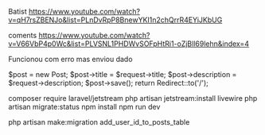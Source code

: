 
Batist
https://www.youtube.com/watch?v=qH7rsZBENJo&list=PLnDvRpP8BnewYKI1n2chQrrR4EYiJKbUG

coments 
https://www.youtube.com/watch?v=V66VbP4p0Wc&list=PLVSNL1PHDWvSOFpHtRi1-oZjBll69lehn&index=4








Funcionou com erro mas enviou dado

$post = new Post;
        $post->title = $request->title;
        $post->description = $request->description;
        $post->save();
        return Redirect::to('/');




  <div class="m-icons-up-del">
     <a href="posts/{{ $post->id }}"></a>
 </div>


composer require laravel/jetstream
php artisan jetstream:install livewire
php artisan migrate:status
npm install
npm run dev

php artisan make:migration add_user_id_to_posts_table
